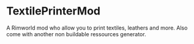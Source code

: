 # TextilePrinterMod
A Rimworld mod who allow you to print textiles, leathers and more. Also come with another non buildable ressources generator.
